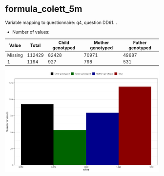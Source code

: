 # formula_colett_5m
Variable mapping to questionnaire: q4, question DD61.
.
- Number of values:

| Value | Total | Child genotyped | Mother genotyped | Father genotyped |
| ----- | ----- | --------------- | ---------------- | ---------------- |
| Missing | 112429 | 82428 | 70971 | 49687 |
| 1 | 1194 | 927 | 798 |531 |



![](formula_colett_5m_n.png)



